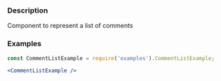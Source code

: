 ### Description
Component to represent a list of comments

### Examples
```jsx
const CommentListExample = require('examples').CommentListExample;

<CommentListExample />
```
